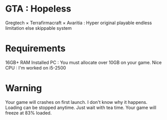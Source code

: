 # **GTA : Hopeless**
Gregtech × Terrafirmacraft × Avaritia : Hyper original playable endless limitation else skippable system

# Requirements
16GB+ RAM Installed PC : You must allocate over 10GB on your game.
Nice CPU : I'm worked on i5-2500

# Warning
Your game will crashes on first launch. I don't know why it happens.
Loading can be stopped anytime. Just wait with tea time.
Your game will freeze at 83% loaded.
